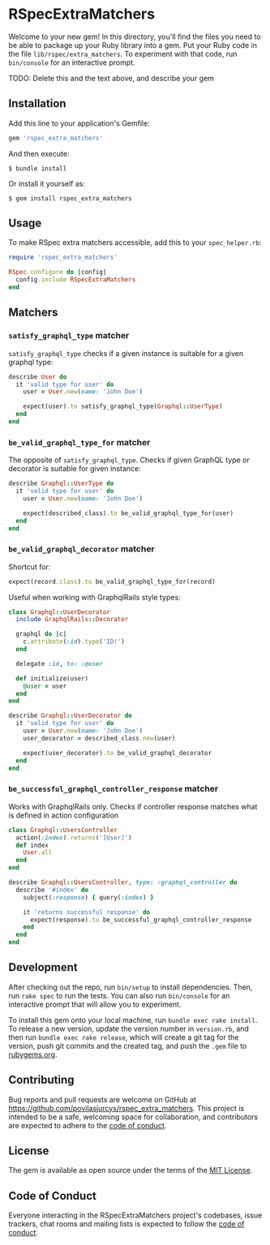 # RSpecExtraMatchers

Welcome to your new gem! In this directory, you'll find the files you need to be able to package up your Ruby library into a gem. Put your Ruby code in the file `lib/rspec/extra_matchers`. To experiment with that code, run `bin/console` for an interactive prompt.

TODO: Delete this and the text above, and describe your gem

## Installation

Add this line to your application's Gemfile:

```ruby
gem 'rspec_extra_matchers'
```

And then execute:

    $ bundle install

Or install it yourself as:

    $ gem install rspec_extra_matchers

## Usage

To make RSpec extra matchers accessible, add this to your `spec_helper.rb`:

```ruby
require 'rspec_extra_matchers'

RSpec.configure do |config|
  config.include RSpecExtraMatchers
end
```

## Matchers

### `satisfy_graphql_type` matcher

`satisfy_graphql_type` checks if a given instance is suitable for a given graphql type:

```ruby
describe User do
  it 'valid type for user' do
    user = User.new(name: 'John Doe')

    expect(user).to satisfy_graphql_type(Graphql::UserType)
  end
end
```

### `be_valid_graphql_type_for` matcher

The opposite of `satisfy_graphql_type`. Checks if given GraphQL type or decorator is suitable for given instance:

```ruby
describe Graphql::UserType do
  it 'valid type for user' do
    user = User.new(name: 'John Doe')

    expect(described_class).to be_valid_graphql_type_for(user)
  end
end
```

### `be_valid_graphql_decorator` matcher

Shortcut for:

```ruby
expect(record.class).to be_valid_graphql_type_for(record)
```

Useful when working with GraphqlRails style types:

```ruby
class Graphql::UserDecorator
  include GraphqlRails::Decorator

  graphql do |c|
    c.attribute(:id).type('ID!')
  end

  delegate :id, to: :@user

  def initialize(user)
    @user = user
  end
end

describe Graphql::UserDecorator do
  it 'valid type for user' do
    user = User.new(name: 'John Doe')
    user_decorator = described_class.new(user)

    expect(user_decorator).to be_valid_graphql_decorator
  end
end
```

### `be_successful_graphql_controller_response` matcher

Works with GraphqlRails only. Checks if controller response matches what is defined in action configuration

```ruby
class Graphql::UsersController
  action(:index).returns('[User]')
  def index
    User.all
  end
end

describe Graphql::UsersController, type: :graphql_controller do
  describe '#index' do
    subject(:response) { query(:index) }

    it 'returns successful response' do
      expect(response).to be_successful_graphql_controller_response
    end
  end
end
```

## Development

After checking out the repo, run `bin/setup` to install dependencies. Then, run `rake spec` to run the tests. You can also run `bin/console` for an interactive prompt that will allow you to experiment.

To install this gem onto your local machine, run `bundle exec rake install`. To release a new version, update the version number in `version.rb`, and then run `bundle exec rake release`, which will create a git tag for the version, push git commits and the created tag, and push the `.gem` file to [rubygems.org](https://rubygems.org).

## Contributing

Bug reports and pull requests are welcome on GitHub at https://github.com/povilasjurcys/rspec_extra_matchers. This project is intended to be a safe, welcoming space for collaboration, and contributors are expected to adhere to the [code of conduct](https://github.com/povilasjurcys/rspec_extra_matchers/blob/master/CODE_OF_CONDUCT.md).

## License

The gem is available as open source under the terms of the [MIT License](https://opensource.org/licenses/MIT).

## Code of Conduct

Everyone interacting in the RSpecExtraMatchers project's codebases, issue trackers, chat rooms and mailing lists is expected to follow the [code of conduct](https://github.com/povilasjurcys/rspec_extra_matchers/blob/master/CODE_OF_CONDUCT.md).
